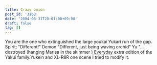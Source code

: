 ```yaml
---
title: Crazy onion
post_id: '3168'
date: '2004-08-31T20:01:00+09:00'
draft: false
tag: []
---
```


You are the one who extinguished the large youkai Yukari run of the gap. Spirit: "Different!" Demon "Different, just being waving orchid" Yu "... destroyed (hanging Marisa in the skimmer [) Everyday](/tag/yakumo-family?order=ASC) extra edition of the Yakui family.Yukein and XL-R8R one scene I tried to modify it.